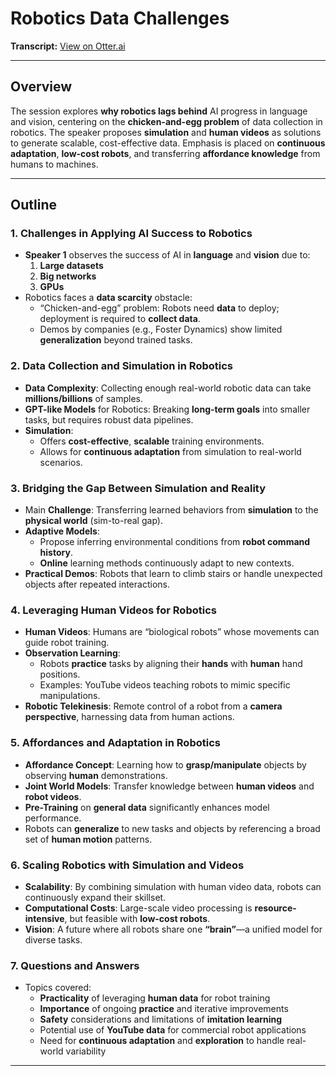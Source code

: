 # Robotics Data Challenges

**Transcript:** [View on Otter.ai](https://otter.ai/u/7N1pTVe_D-UXyPwonXT1MWwJdDU?view=transcript)

---

## Overview

The session explores **why robotics lags behind** AI progress in language and vision, centering on the **chicken-and-egg problem** of data collection in robotics. The speaker proposes **simulation** and **human videos** as solutions to generate scalable, cost-effective data. Emphasis is placed on **continuous adaptation**, **low-cost robots**, and transferring **affordance knowledge** from humans to machines.

---

## Outline

### 1. Challenges in Applying AI Success to Robotics
- **Speaker 1** observes the success of AI in **language** and **vision** due to:
  1. **Large datasets**
  2. **Big networks**
  3. **GPUs**
- Robotics faces a **data scarcity** obstacle:
  - “Chicken-and-egg” problem: Robots need **data** to deploy; deployment is required to **collect data**.
  - Demos by companies (e.g., Foster Dynamics) show limited **generalization** beyond trained tasks.

### 2. Data Collection and Simulation in Robotics
- **Data Complexity**: Collecting enough real-world robotic data can take **millions/billions** of samples.
- **GPT-like Models** for Robotics: Breaking **long-term goals** into smaller tasks, but requires robust data pipelines.
- **Simulation**:
  - Offers **cost-effective**, **scalable** training environments.
  - Allows for **continuous adaptation** from simulation to real-world scenarios.

### 3. Bridging the Gap Between Simulation and Reality
- Main **Challenge**: Transferring learned behaviors from **simulation** to the **physical world** (sim-to-real gap).
- **Adaptive Models**:
  - Propose inferring environmental conditions from **robot command history**.
  - **Online** learning methods continuously adapt to new contexts.
- **Practical Demos**: Robots that learn to climb stairs or handle unexpected objects after repeated interactions.

### 4. Leveraging Human Videos for Robotics
- **Human Videos**: Humans are “biological robots” whose movements can guide robot training.
- **Observation Learning**:
  - Robots **practice** tasks by aligning their **hands** with **human** hand positions.
  - Examples: YouTube videos teaching robots to mimic specific manipulations.
- **Robotic Telekinesis**: Remote control of a robot from a **camera perspective**, harnessing data from human actions.

### 5. Affordances and Adaptation in Robotics
- **Affordance Concept**: Learning how to **grasp/manipulate** objects by observing **human** demonstrations.
- **Joint World Models**: Transfer knowledge between **human videos** and **robot videos**.
- **Pre-Training** on **general data** significantly enhances model performance.
- Robots can **generalize** to new tasks and objects by referencing a broad set of **human motion** patterns.

### 6. Scaling Robotics with Simulation and Videos
- **Scalability**: By combining simulation with human video data, robots can continuously expand their skillset.
- **Computational Costs**: Large-scale video processing is **resource-intensive**, but feasible with **low-cost robots**.
- **Vision**: A future where all robots share one **“brain”**—a unified model for diverse tasks.

### 7. Questions and Answers
- Topics covered:
  - **Practicality** of leveraging **human data** for robot training
  - **Importance** of ongoing **practice** and iterative improvements
  - **Safety** considerations and limitations of **imitation learning**
  - Potential use of **YouTube data** for commercial robot applications
  - Need for **continuous adaptation** and **exploration** to handle real-world variability

---
